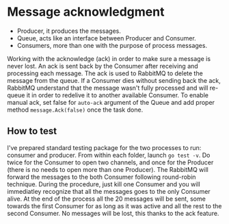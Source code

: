 # Message acknowledgment

* Producer, it produces the messages.
* Queue, acts like an interface between Producer and Consumer.
* Consumers, more than one with the purpose of process messages.

Working with the acknowledge (ack) in order to make sure a message is never lost. An ack is sent back by the Consumer after receiving and processing each message. The ack is used to RabbitMQ to delete the message from the queue.
If a Consumer dies without sending back the ack, RabbitMQ understand that the message wasn't fully processed and will re-queue it in order to redelive it to another available Consumer.
To enable manual ack, set false for `auto-ack` argument of the Queue and add proper method `message.Ack(false)` once the task done.

## How to test

I've prepared standard testing package for the two processes to run: consumer and producer.
From within each folder, launch `go test -v`. Do twice for the Consumer to open two channels, and once for the Producer (there is no needs to open more than one Producer). The RabbitMQ will forward the messages to the both Consumer following round-robin technique. During the procedure, just kill one Consumer and you will immediatley recognize that all the messages goes to the only Consumer alive.
At the end of the process all the 20 messages will be sent, some towards the first Consumer for as long as it was active and all the rest to the second Consumer. No messages will be lost, this thanks to the ack feature.
